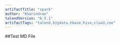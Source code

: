 ```yaml
---
artifactTitle: "spark"
author: "kharindran"
talendVersion: "6.5.1"
artifactTags: "talend,bigdata,hbase,hive,cloud,coe"
---
```


##Test MD File